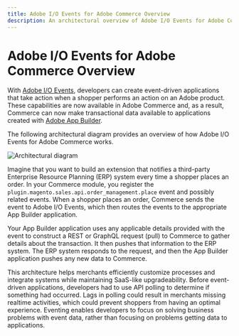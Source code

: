 ```yaml
---
title: Adobe I/O Events for Adobe Commerce Overview
description: An architectural overview of Adobe I/O Events for Adobe Commerce
---
```


# Adobe I/O Events for Adobe Commerce Overview

With [Adobe I/O Events](https://developer.adobe.com/events/docs/), developers can create event-driven applications that take action when a shopper performs an action on an Adobe product. These capabilities are now available in Adobe Commerce and, as a result, Commerce can now make transactional data available to applications created with [Adobe App Builder](https://developer.adobe.com/app-builder/docs/getting_started/first_app/).

The following architectural diagram provides an overview of how Adobe I/O Events for Adobe Commerce works.

![Architectural diagram](_images/event-architecture.png)

Imagine that you want to build an extension that notifies a third-party Enterprise Resource Planning (ERP) system every time a shopper places an order. In your Commerce module, you register the `plugin.magento.sales.api.order_management.place` event and possibly related events. When a shopper places an order, Commerce sends the event to Adobe I/O Events, which then routes the events to the appropriate App Builder application.

Your App Builder application uses any applicable details provided with the event to construct a REST or GraphQL request (pull) to Commerce to gather details about the transaction. It then pushes that information to the ERP system. The ERP system responds to the request, and then the App Builder application pushes any new data to Commerce.

This architecture helps merchants efficiently customize processes and integrate systems while maintaining SaaS-like upgradeability. Before event-driven applications, developers had to use API polling to determine if something had occurred. Lags in polling could result in merchants missing realtime activities, which could prevent shoppers from having an optimal experience. Eventing enables developers to focus on solving business problems with event data, rather than focusing on problems getting data to applications.
